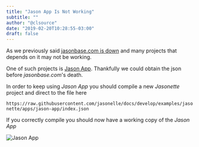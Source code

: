 ```yaml
---
title: "Jason App Is Not Working"
subtitle: ""
author: "@clsource"
date: "2019-02-20T10:28:55-03:00"
draft: false
---
```


As we previously said [jasonbase.com is down](/blog/jasonbase-is-down) and many projects that depends on it may not be working.

One of such projects is [Jason App](https://github.com/jasonelle/docs/tree/develop/examples/jasonette/apps/jason-app). Thankfully we could obtain the json
before *jasonbase.com*'s death.

In order to keep using *Jason App* you should compile a new *Jasonette* project and direct to the file here 

`https://raw.githubusercontent.com/jasonelle/docs/develop/examples/jasonette/apps/jason-app/index.json`


If you correctly compile you should now have a working copy of the *Jason App*

![Jason App](https://user-images.githubusercontent.com/292738/53095754-5db42200-34fc-11e9-9aa6-3315d82c1d31.png)